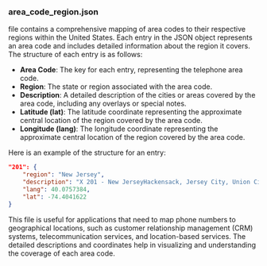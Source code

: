  

### area_code_region.json

 file contains a comprehensive mapping of area codes to their respective regions within the United States. Each entry in the JSON object represents an area code and includes detailed information about the region it covers. The structure of each entry is as follows:

- **Area Code**: The key for each entry, representing the telephone area code.
- **Region**: The state or region associated with the area code.
- **Description**: A detailed description of the cities or areas covered by the area code, including any overlays or special notes.
- **Latitude (lat)**: The latitude coordinate representing the approximate central location of the region covered by the area code.
- **Longitude (lang)**: The longitude coordinate representing the approximate central location of the region covered by the area code.

Here is an example of the structure for an entry:

```json
"201": {
    "region": "New Jersey",
    "description": "X 201 - New JerseyHackensack, Jersey City, Union City, Rutherford, Leonia",
    "lang": 40.0757384,
    "lat": -74.4041622
}
```

This file is useful for applications that need to map phone numbers to geographical locations, such as customer relationship management (CRM) systems, telecommunication services, and location-based services. The detailed descriptions and coordinates help in visualizing and understanding the coverage of each area code.
